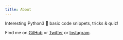 ```yaml
---
title: About
---
```

Interesting Python3 🐍 basic code snippets, tricks & quiz!

Find me on [GitHub](https://github.com/only-python) or [Twitter](https://twitter.com/onlypythonPY) or [Instagram](https://www.instagram.com/onlypython.py/).
